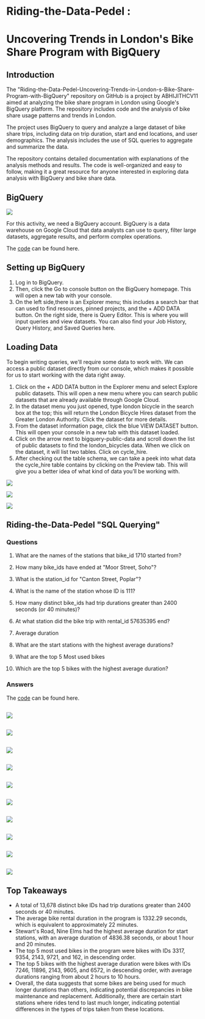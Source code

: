 # Riding-the-Data-Pedel :
# Uncovering Trends in London's Bike Share Program with BigQuery

## Introduction

The "Riding-the-Data-Pedel-Uncovering-Trends-in-London-s-Bike-Share-Program-with-BigQuery" repository on GitHub is a project by ABHIJITHCV11 aimed at analyzing the bike share program in London using Google's BigQuery platform. The repository includes code and the analysis of bike share usage patterns and trends in London.

The project uses BigQuery to query and analyze a large dataset of bike share trips, including data on trip duration, start and end locations, and user demographics. The analysis includes the use of SQL queries to aggregate and summarize the data.

The repository contains detailed documentation with explanations of the analysis methods and results. The code is well-organized and easy to follow, making it a great resource for anyone interested in exploring data analysis with BigQuery and bike share data.

## BigQuery
<kbd>  ![](images/big.PNG)  </kbd>

For this activity, we need a BigQuery account.
BigQuery is a data warehouse on Google Cloud that data analysts can use to query, filter large datasets, aggregate results, and perform complex operations. 

The [code](https://console.cloud.google.com/bigquery?sq=899801418164:40a4efd3ab644bcfa641979451262551) can be found here.
## Setting up BigQuery

1. Log in to BigQuery. 
2. Then, click the Go to console button on the BigQuery homepage. This will open a new tab with your console.
3. On the left side,there is an Explorer menu; this includes a search bar that can used to find resources, pinned projects, and the + ADD DATA button. On the right side,  there is Query Editor. This is where you will input queries and view datasets. You can also find your Job History, Query History, and Saved Queries here. 
 
## Loading Data

To begin writing queries, we'll require some data to work with. We can access a public dataset directly from our console, which makes it possible for us to start working with the data right away.

1. Click on the + ADD DATA button in the Explorer menu and select Explore public datasets. This will open a new menu where you can search public datasets that are already available through Google Cloud. 
2. In the dataset menu you just opened, type london bicycle in the search box at the top; this will return the London Bicycle Hires dataset from the Greater London Authority. Click the dataset for more details.
3. From the dataset information page, click the blue VIEW DATASET button. This will open your console in a new tab with this dataset loaded. 
4. Click on the arrow next to bigquery-public-data and scroll down the list of public datasets to find the london_bicycles data. When we click on the dataset, it will list two tables. Click on cycle_hire.
5. After checking out the table schema, we can take a peek into what data the cycle_hire table contains by clicking on the Preview tab. This will give you a better idea of what kind of data you’ll be working with.

<kbd>  ![](images/view.PNG)  </kbd>

<kbd>  ![](images/market.PNG)  </kbd>

<kbd>  ![](images/preview.PNG)  </kbd>

## Riding-the-Data-Pedel "SQL Querying"
### Questions

1. What are the names of the stations that bike_id 1710 started from?

2. How many bike_ids have ended at "Moor Street, Soho"?

3. What is the station_id for "Canton Street, Poplar"?

4. What is the name of the station whose ID is 111?

5. How many distinct bike_ids had trip durations greater than 2400 seconds (or 40 minutes)?

6. At what station did the bike trip with rental_id 57635395 end?

7. Average duration 

8. What are the start stations with the highest average durations?

9. What are the top 5 Most used bikes

10. Which are the top 5 bikes with the highest average duration?

### Answers

The [code](https://console.cloud.google.com/bigquery?sq=899801418164:40a4efd3ab644bcfa641979451262551) can be found here.

<kbd>  ![](images/1.PNG)  </kbd>
---------------------------------

<kbd>  ![](images/2.PNG)  </kbd>
---------------------------------

<kbd>  ![](images/3.PNG)  </kbd>
---------------------------------

<kbd>  ![](images/4.PNG)  </kbd>
---------------------------------

<kbd>  ![](images/5.PNG)  </kbd>
---------------------------------

<kbd>  ![](images/6.PNG)  </kbd>
---------------------------------

<kbd>  ![](images/7.PNG)  </kbd>
---------------------------------

<kbd>  ![](images/8.PNG)  </kbd>
---------------------------------

<kbd>  ![](images/9.PNG)  </kbd>
---------------------------------

<kbd>  ![](images/10.PNG)  </kbd>
---------------------------------

## Top Takeaways 

* A total of 13,678 distinct bike IDs had trip durations greater than 2400 seconds or 40 minutes.
* The average bike rental duration in the program is 1332.29 seconds, which is equivalent to approximately 22 minutes.
* Stewart's Road, Nine Elms had the highest average duration for start stations, with an average duration of 4836.38 seconds, or about 1 hour and 20 minutes.
* The top 5 most used bikes in the program were bikes with IDs 3317, 9354, 2143, 9721, and 162, in descending order.
* The top 5 bikes with the highest average duration were bikes with IDs 7246, 11896, 2143, 9605, and 6572, in descending order, with average durations ranging from about 2 hours to 10 hours.
* Overall, the data suggests that some bikes are being used for much longer durations than others, indicating potential discrepancies in bike maintenance and replacement. Additionally, there are certain start stations where rides tend to last much longer, indicating potential differences in the types of trips taken from these locations.
